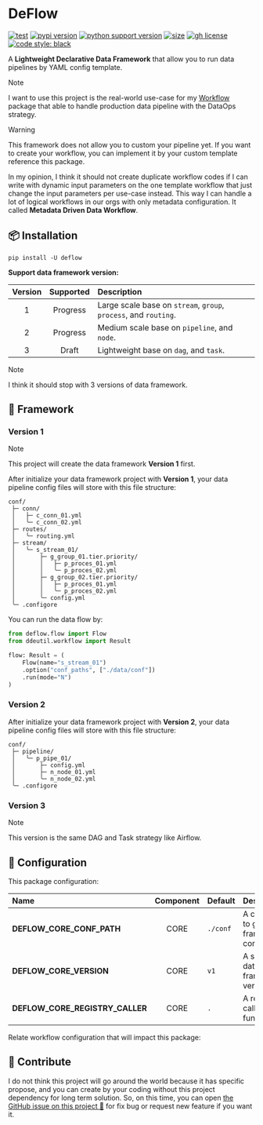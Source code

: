 # DeFlow

[![test](https://github.com/ddeutils/deflow/actions/workflows/tests.yml/badge.svg?branch=main)](https://github.com/ddeutils/deflow/actions/workflows/tests.yml)
[![pypi version](https://img.shields.io/pypi/v/deflow)](https://pypi.org/project/deflow/)
[![python support version](https://img.shields.io/pypi/pyversions/deflow)](https://pypi.org/project/deflow/)
[![size](https://img.shields.io/github/languages/code-size/ddeutils/deflow)](https://github.com/ddeutils/deflow)
[![gh license](https://img.shields.io/github/license/ddeutils/deflow)](https://github.com/ddeutils/deflow/blob/main/LICENSE)
[![code style: black](https://img.shields.io/badge/code%20style-black-000000.svg)](https://github.com/psf/black)

A **Lightweight Declarative Data Framework** that allow you to run data pipelines
by YAML config template.

> [!NOTE]
> I want to use this project is the real-world use-case for my [Workflow](https://github.com/ddeutils/ddeutil-workflow)
> package that able to handle production data pipeline with the DataOps strategy.

> [!WARNING]
> This framework does not allow you to custom your pipeline yet. If you want to
> create your workflow, you can implement it by your custom template reference this
> package.

In my opinion, I think it should not create duplicate workflow codes if I can
write with dynamic input parameters on the one template workflow that just change
the input parameters per use-case instead.
This way I can handle a lot of logical workflows in our orgs with only metadata
configuration. It called **Metadata Driven Data Workflow**.

## 📦 Installation

```shell
pip install -U deflow
```

**Support data framework version:**

| Version | Supported | Description                                                      |
|:-------:|:---------:|:-----------------------------------------------------------------|
|    1    | Progress  | Large scale base on `stream`, `group`, `process`, and `routing`. |
|    2    | Progress  | Medium scale base on `pipeline`, and `node`.                     |
|    3    |   Draft   | Lightweight base on `dag`, and `task`.                           |

> [!NOTE]
> I think it should stop with 3 versions of data framework.

## :dart: Framework

### Version 1

> [!NOTE]
> This project will create the data framework **Version 1** first.

After initialize your data framework project with **Version 1**, your data pipeline
config files will store with this file structure:

```text
conf/
 ├─ conn/
 │   ├─ c_conn_01.yml
 │   ╰─ c_conn_02.yml
 ├─ routes/
 │   ╰─ routing.yml
 ├─ stream/
 │   ╰─ s_stream_01/
 │       ├─ g_group_01.tier.priority/
 │       │   ├─ p_proces_01.yml
 │       │   ╰─ p_proces_02.yml
 │       ├─ g_group_02.tier.priority/
 │       │   ├─ p_proces_01.yml
 │       │   ╰─ p_proces_02.yml
 │       ╰─ config.yml
 ╰─ .configore
```

You can run the data flow by:

```python
from deflow.flow import Flow
from ddeutil.workflow import Result

flow: Result = (
    Flow(name="s_stream_01")
    .option("conf_paths", ["./data/conf"])
    .run(mode="N")
)
```

### Version 2

After initialize your data framework project with **Version 2**, your data pipeline
config files will store with this file structure:

```text
conf/
 ├─ pipeline/
 │   ╰─ p_pipe_01/
 │       ├─ config.yml
 │       ├─ n_node_01.yml
 │       ╰─ n_node_02.yml
 ╰─ .configore
```

### Version 3

> [!NOTE]
> This version is the same DAG and Task strategy like Airflow.

## :cookie: Configuration

This package configuration:

| Name                            | Component | Default  | Description                                        |
|:--------------------------------|:---------:|:---------|:---------------------------------------------------|
| **DEFLOW_CORE_CONF_PATH**       |   CORE    | `./conf` | A config path to get data framework configuration. |
| **DEFLOW_CORE_VERSION**         |   CORE    | `v1`     | A specific data framework version.                 |
| **DEFLOW_CORE_REGISTRY_CALLER** |   CORE    | `.`      | A registry of caller function.                     |

Relate workflow configuration that will impact this package:

## 💬 Contribute

I do not think this project will go around the world because it has specific propose,
and you can create by your coding without this project dependency for long term
solution. So, on this time, you can open [the GitHub issue on this project 🙌](https://github.com/ddeutils/fastflow/issues)
for fix bug or request new feature if you want it.
